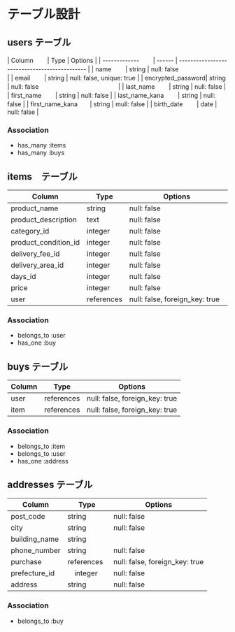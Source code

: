 # テーブル設計

## users テーブル

| Column         　　| Type   | Options                                       |
| -------------  　　| ------ | --------------------------------------------- |
| name           　　| string | null: false　　　　　　　　　　　　                |
| email          　　| string | null: false, unique: true	                    |
| encrypted_password| string | null: false　　　　　　　　　　　　　|
| last_name      　　| string | null: false                                   |
| first_name     　　| string | null: false                                   |
| last_name_kana 　　| string | null: false                                   |
| first_name_kana　　| string | mull: false                                   |
| birth_date     　　| date   | null: false                                   |



### Association

- has_many :items
- has_many :buys

## items　テーブル

| Column                 | Type      | Options                       |
| ---------------------  | --------- | ----------------------------- |
| product_name           | string    | null: false                   |
| product_description    | text      | null: false                   |
| category_id            | integer   | null: false                   |
| product_condition_id   | integer   | null: false                   |
| delivery_fee_id        | integer   | null: false                   |
| delivery_area_id       | integer   | null: false                   |
| days_id                | integer   | null: false                   |
| price                  | integer   | null: false　　　　　　　　　　　 |
| user                   |references | null: false, foreign_key: true|

### Association

- belongs_to :user
- has_one    :buy



## buys テーブル

| Column    | Type       | Options                        |
| --------- | ---------- | ------------------------------ |
| user      | references | null: false, foreign_key: true |
| item      | references | null: false, foreign_key: true |

### Association

- belongs_to :item
- belongs_to :user
- has_one    :address

## addresses テーブル

| Column        |   Type     | Options                        |
| ------------  | ---------- | ------------------------------ |
| post_code     | string     | null: false                    |
| city          | string     | null: false                    |
| building_name |  string    |                                |
| phone_number  | string     | null: false                    |
| purchase      | references | null: false, foreign_key: true |
| prefecture_id|　integer 　 | null: false                    |
| address       | string     | null: false                    |
### Association

- belongs_to :buy